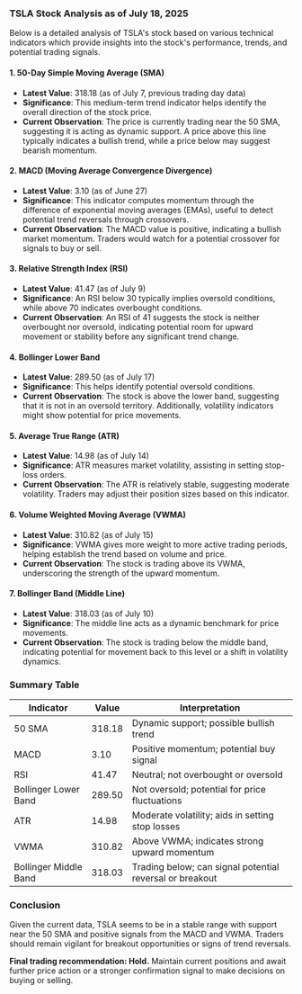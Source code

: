 ### TSLA Stock Analysis as of July 18, 2025

Below is a detailed analysis of TSLA's stock based on various technical indicators which provide insights into the stock's performance, trends, and potential trading signals.

#### 1. 50-Day Simple Moving Average (SMA)
- **Latest Value**: 318.18 (as of July 7, previous trading day data)
- **Significance**: This medium-term trend indicator helps identify the overall direction of the stock price. 
- **Current Observation**: The price is currently trading near the 50 SMA, suggesting it is acting as dynamic support. A price above this line typically indicates a bullish trend, while a price below may suggest bearish momentum.

#### 2. MACD (Moving Average Convergence Divergence)
- **Latest Value**: 3.10 (as of June 27)
- **Significance**: This indicator computes momentum through the difference of exponential moving averages (EMAs), useful to detect potential trend reversals through crossovers.
- **Current Observation**: The MACD value is positive, indicating a bullish market momentum. Traders would watch for a potential crossover for signals to buy or sell.

#### 3. Relative Strength Index (RSI)
- **Latest Value**: 41.47 (as of July 9)
- **Significance**: An RSI below 30 typically implies oversold conditions, while above 70 indicates overbought conditions. 
- **Current Observation**: An RSI of 41 suggests the stock is neither overbought nor oversold, indicating potential room for upward movement or stability before any significant trend change.

#### 4. Bollinger Lower Band
- **Latest Value**: 289.50 (as of July 17)
- **Significance**: This helps identify potential oversold conditions. 
- **Current Observation**: The stock is above the lower band, suggesting that it is not in an oversold territory. Additionally, volatility indicators might show potential for price movements.

#### 5. Average True Range (ATR)
- **Latest Value**: 14.98 (as of July 14)
- **Significance**: ATR measures market volatility, assisting in setting stop-loss orders.
- **Current Observation**: The ATR is relatively stable, suggesting moderate volatility. Traders may adjust their position sizes based on this indicator.

#### 6. Volume Weighted Moving Average (VWMA)
- **Latest Value**: 310.82 (as of July 15)
- **Significance**: VWMA gives more weight to more active trading periods, helping establish the trend based on volume and price.
- **Current Observation**: The stock is trading above its VWMA, underscoring the strength of the upward momentum.

#### 7. Bollinger Band (Middle Line)
- **Latest Value**: 318.03 (as of July 10)
- **Significance**: The middle line acts as a dynamic benchmark for price movements. 
- **Current Observation**: The stock is trading below the middle band, indicating potential for movement back to this level or a shift in volatility dynamics.

### Summary Table

| Indicator               | Value      | Interpretation                                                     |
|-------------------------|------------|------------------------------------------------------------------|
| 50 SMA                  | 318.18     | Dynamic support; possible bullish trend                          |
| MACD                    | 3.10       | Positive momentum; potential buy signal                          |
| RSI                     | 41.47      | Neutral; not overbought or oversold                              |
| Bollinger Lower Band    | 289.50     | Not oversold; potential for price fluctuations                   |
| ATR                     | 14.98      | Moderate volatility; aids in setting stop losses                 |
| VWMA                    | 310.82     | Above VWMA; indicates strong upward momentum                      |
| Bollinger Middle Band   | 318.03     | Trading below; can signal potential reversal or breakout         |

### Conclusion
Given the current data, TSLA seems to be in a stable range with support near the 50 SMA and positive signals from the MACD and VWMA. Traders should remain vigilant for breakout opportunities or signs of trend reversals.

**Final trading recommendation: Hold.** Maintain current positions and await further price action or a stronger confirmation signal to make decisions on buying or selling.